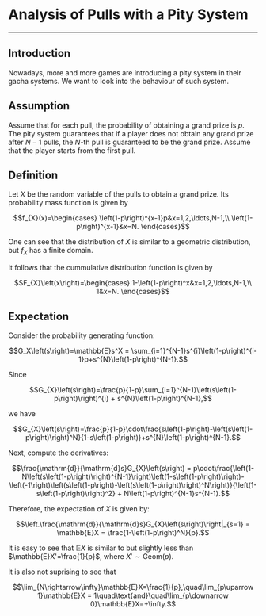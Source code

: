 # Analysis of Pulls with a Pity System

---

## Introduction

Nowadays, more and more games are introducing a pity system in their gacha systems. We want to look into the behaviour  of such system.

## Assumption

Assume that for each pull, the probability of obtaining a grand prize is $p$. The pity system guarantees that if a player does not obtain any grand prize after $N-1$ pulls, the $N$-th pull is guaranteed to be the grand prize. Assume that the player starts from the first pull.

## Definition

Let $X$ be the random variable of the pulls to obtain a grand prize. Its probability mass function is given by
```math
f_{X}(x)=\begin{cases}
\left(1-p\right)^{x-1}p&x=1,2,\ldots,N-1,\\
\left(1-p\right)^{x-1}&x=N.
\end{cases}
```
One can see that the distribution of $X$ is similar to a geometric distribution, but $f_X$ has a finite domain.

It follows that the cummulative distribution function is given by
```math
F_{X}\left(x\right)=\begin{cases}
1-\left(1-p\right)^x&x=1,2,\ldots,N-1,\\
1&x=N.
\end{cases}
```

## Expectation

Consider the probability generating function:
```math
G_X\left(s\right)=\mathbb{E}s^X = \sum_{i=1}^{N-1}s^{i}\left(1-p\right)^{i-1}p+s^{N}\left(1-p\right)^{N-1}.
```
Since
```math
G_{X}\left(s\right)=\frac{p}{1-p}\sum_{i=1}^{N-1}\left(s\left(1-p\right)\right)^{i} + s^{N}\left(1-p\right)^{N-1},
```
we have 
```math
G_{X}\left(s\right)=\frac{p}{1-p}\cdot\frac{s\left(1-p\right)-\left(s\left(1-p\right)\right)^N}{1-s\left(1-p\right)}+s^{N}\left(1-p\right)^{N-1}.
```
 
Next, compute the derivatives:
```math
\frac{\mathrm{d}}{\mathrm{d}s}G_{X}\left(s\right) = p\cdot\frac{\left(1-N\left(s\left(1-p\right)\right)^{N-1}\right)\left(1-s\left(1-p\right)\right)-\left(-1\right)\left(s\left(1-p\right)-\left(s\left(1-p\right)\right)^N\right)}{\left(1-s\left(1-p\right)\right)^2} + N\left(1-p\right)^{N-1}s^{N-1}.
```
Therefore, the expectation of $X$ is given by:
```math
\left.\frac{\mathrm{d}}{\mathrm{d}s}G_{X}\left(s\right)\right|_{s=1} = \mathbb{E}X = \frac{1-\left(1-p\right)^N}{p}.
```
It is easy to see that $\mathbb{E}X$ is similar to but slightly less than $\mathbb{E}X'=\frac{1}{p}$, where $X'\sim \mathrm{Geom}\left(p\right)$.

It is also not suprising to see that
```math
\lim_{N\rightarrow\infty}\mathbb{E}X=\frac{1}{p},\quad\lim_{p\uparrow 1}\mathbb{E}X = 1\quad\text{and}\quad\lim_{p\downarrow 0}\mathbb{E}X=+\infty.
```
